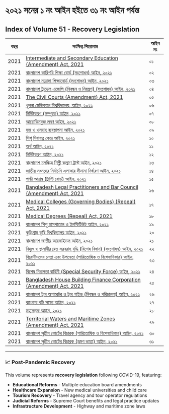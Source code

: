 # ২০২১ সনের ১ নং আইন হইতে ৩১ নং আইন পর্যন্ত
## Index of Volume 51 - **Recovery Legislation**

| বছর | সংক্ষিপ্ত শিরোনাম | আইন নং |
| --- | --- | --- |
| 2021 | [Intermediate and Secondary Education (Amendment) Act, 2021](/laws/volume-51/act-details-1/) | ০১ |
| 2021 | [বাংলাদেশ কারিগরি শিক্ষা বোর্ড (সংশোধন) আইন, ২০২১](/laws/volume-51/act-details-2/) | ০২ |
| 2021 | [বাংলাদেশ মাদ্রাসা শিক্ষাবোর্ড (সংশোধন) আইন, ২০২১](/laws/volume-51/act-details-3/) | ০৩ |
| 2021 | [বাংলাদেশ ট্রাভেল এজেন্সি (নিবন্ধন ও নিয়ন্ত্রণ) (সংশোধন) আইন, ২০২১](/laws/volume-51/act-details-4/) | ০৪ |
| 2021 | [The Civil Courts (Amendment) Act, 2021](/laws/volume-51/act-details-5/) | ০৫ |
| 2021 | [খুলনা মেডিক্যাল বিশ্ববিদ্যালয়, আইন, ২০২১](/laws/volume-51/act-details-6/) | ০৬ |
| 2021 | [নির্দিষ্টকরণ (সম্পূরক) আইন, ২০২১](/laws/volume-51/act-details-7/) | ০৭ |
| 2021 | [আয়োডিনযুক্ত লবণ আইন, ২০২১](/laws/volume-51/act-details-8/) | ০৮ |
| 2021 | [হজ ও ওমরাহ ব্যবস্থাপনা আইন, ২০২১](/laws/volume-51/act-details-9/) | ০৯ |
| 2021 | [শিশু দিবাযত্ন কেন্দ্র আইন, ২০২১](/laws/volume-51/act-details-10/) | ১০ |
| 2021 | [অর্থ আইন, ২০২১](/laws/volume-51/act-details-11/) | ১১ |
| 2021 | [নির্দিষ্টকরণ আইন, ২০২১](/laws/volume-51/act-details-12/) | ১২ |
| 2021 | [বাংলাদেশ চলচ্চিত্র শিল্পী কল্যাণ ট্রাস্ট আইন, ২০২১](/laws/volume-51/act-details-13/) | ১৩ |
| 2021 | [জাতীয় সংসদের নির্বাচনি এলাকার সীমানা নির্ধারণ আইন, ২০২১](/laws/volume-51/act-details-14/) | ১৪ |
| 2021 | [গান্ধী আশ্রম (ট্রাস্টি বোর্ড) আইন, ২০২১](/laws/volume-51/act-details-15/) | ১৫ |
| 2021 | [Bangladesh Legal Practitioners and Bar Council (Amendment) Act, 2021](/laws/volume-51/act-details-16/) | ১৬ |
| 2021 | [Medical Colleges (Governing Bodies) (Repeal) Act, 2021](/laws/volume-51/act-details-17/) | ১৭ |
| 2021 | [Medical Degrees (Repeal) Act, 2021](/laws/volume-51/act-details-18/) | ১৮ |
| 2021 | [বাংলাদেশ শিশু হাসপাতাল ও ইনস্টিটিউট আইন, ২০২১](/laws/volume-51/act-details-19/) | ১৯ |
| 2021 | [কুড়িগ্রাম কৃষি বিশ্ববিদ্যালয় আইন, ২০২১](/laws/volume-51/act-details-20/) | ২০ |
| 2021 | [বাংলাদেশ জাতীয় আরকাইভস আইন, ২০২১](/laws/volume-51/act-details-21/) | ২১ |
| 2021 | [বিদ্যুৎ ও জ্বালানীর দ্রুত সরবরাহ বৃদ্ধি (বিশেষ বিধান) (সংশোধন) আইন, ২০২১](/laws/volume-51/act-details-22/) | ২২ |
| 2021 | [বিরোধীদলের নেতা এবং উপনেতা (পারিতোষিক ও বিশেষাধিকার) আইন, ২০২১](/laws/volume-51/act-details-23/) | ২৩ |
| 2021 | [বিশেষ নিরাপত্তা বাহিনী (Special Security Force) আইন, ২০২১](/laws/volume-51/act-details-24/) | ২৪ |
| 2021 | [Bangladesh House Building Finance Corporation (Amendment) Act, 2021](/laws/volume-51/act-details-25/) | ২৫ |
| 2021 | [বাংলাদেশ ট্যুর অপারেটর ও ট্যুর গাইড (নিবন্ধন ও পরিচালনা) আইন, ২০২১](/laws/volume-51/act-details-26/) | ২৬ |
| 2021 | [ব্যাংকার বহি সাক্ষ্য আইন, ২০২১](/laws/volume-51/act-details-27/) | ২৭ |
| 2021 | [মহাসড়ক আইন, ২০২১](/laws/volume-51/act-details-28/) | ২৮ |
| 2021 | [Territorial Waters and Maritime Zones (Amendment) Act, 2021](/laws/volume-51/act-details-29/) | ২৯ |
| 2021 | [বাংলাদেশ সুপ্রীম কোর্টের বিচারক (পারিতোষিক ও বিশেষাধিকার) আইন, ২০২১](/laws/volume-51/act-details-30/) | ৩০ |
| 2021 | [বাংলাদেশ সুপ্রীম কোর্টের বিচারক (ভ্রমণ ভাতা) আইন, ২০২১](/laws/volume-51/act-details-31/) | ৩১ |

---

### 📈 **Post-Pandemic Recovery**
This volume represents **recovery legislation** following COVID-19, featuring:
- **Educational Reforms** - Multiple education board amendments
- **Healthcare Expansion** - New medical universities and child care
- **Tourism Recovery** - Travel agency and tour operator regulations
- **Judicial Reforms** - Supreme Court benefits and legal practice updates
- **Infrastructure Development** - Highway and maritime zone laws
